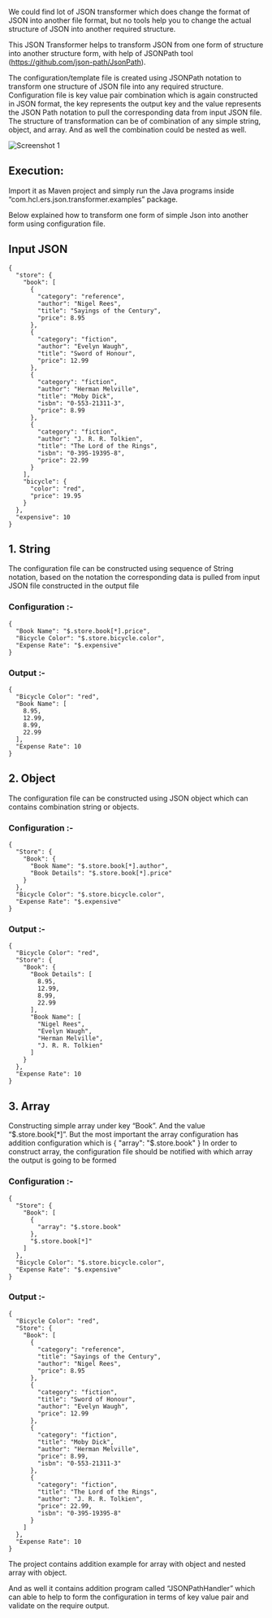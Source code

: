 

We could find lot of JSON transformer which does change the format of JSON into another file format, but no tools help you to change the actual structure of JSON into another required structure. 

This JSON Transformer helps to transform JSON from one form of structure into another structure form, with help of JSONPath tool (https://github.com/json-path/JsonPath). 

The configuration/template file is created using JSONPath notation to transform one structure of JSON file into any required structure. Configuration file is key value pair combination which is again constructed in JSON format, the key represents the output key and the value represents the JSON Path notation to pull the corresponding data from input JSON file.
The structure of transformation can be of combination of any simple string, object, and array. And as well the combination could be nested as well.

![Screenshot 1](https://github.com/sarathbabur/json-transformer/img/Process.JSPG)

## Execution: 
Import it as Maven project and simply run the Java programs inside “com.hcl.ers.json.transformer.examples” package. 

Below explained how to transform one form of simple Json into another form using configuration file.

## Input JSON
```
{
  "store": {
    "book": [
      {
        "category": "reference",
        "author": "Nigel Rees",
        "title": "Sayings of the Century",
        "price": 8.95
      },
      {
        "category": "fiction",
        "author": "Evelyn Waugh",
        "title": "Sword of Honour",
        "price": 12.99
      },
      {
        "category": "fiction",
        "author": "Herman Melville",
        "title": "Moby Dick",
        "isbn": "0-553-21311-3",
        "price": 8.99
      },
      {
        "category": "fiction",
        "author": "J. R. R. Tolkien",
        "title": "The Lord of the Rings",
        "isbn": "0-395-19395-8",
        "price": 22.99
      }
    ],
    "bicycle": {
      "color": "red",
      "price": 19.95
    }
  },
  "expensive": 10
}
```

## 1. String
The configuration file can be constructed using sequence of String notation, based on the notation the corresponding data is pulled from input JSON file constructed in the output file

### Configuration :-
```
{
  "Book Name": "$.store.book[*].price",
  "Bicycle Color": "$.store.bicycle.color",
  "Expense Rate": "$.expensive"
}
```
### Output :-
```
{
  "Bicycle Color": "red",
  "Book Name": [
    8.95,
    12.99,
    8.99,
    22.99
  ],
  "Expense Rate": 10
}
```

## 2. Object
The configuration file can be constructed using JSON object which can contains combination string or objects. 

### Configuration :-
```
{
  "Store": {
    "Book": {
      "Book Name": "$.store.book[*].author",
      "Book Details": "$.store.book[*].price"
    }
  },
  "Bicycle Color": "$.store.bicycle.color",
  "Expense Rate": "$.expensive"
}
```
### Output :-
```
{
  "Bicycle Color": "red",
  "Store": {
    "Book": {
      "Book Details": [
        8.95,
        12.99,
        8.99,
        22.99
      ],
      "Book Name": [
        "Nigel Rees",
        "Evelyn Waugh",
        "Herman Melville",
        "J. R. R. Tolkien"
      ]
    }
  },
  "Expense Rate": 10
}
```

## 3. Array
Constructing simple array under key “Book”. And the value “$.store.book[*]”. But the most important the array configuration has addition configuration which is 
      {
        "array": "$.store.book"
      }
In order to construct array, the configuration file should be notified with which array the output is going to be formed


### Configuration :-
```
{
  "Store": {
    "Book": [
      {
        "array": "$.store.book"
      },
      "$.store.book[*]"
    ]
  },
  "Bicycle Color": "$.store.bicycle.color",
  "Expense Rate": "$.expensive"
}
```
### Output :-
```
{
  "Bicycle Color": "red",
  "Store": {
    "Book": [
      {
        "category": "reference",
        "title": "Sayings of the Century",
        "author": "Nigel Rees",
        "price": 8.95
      },
      {
        "category": "fiction",
        "title": "Sword of Honour",
        "author": "Evelyn Waugh",
        "price": 12.99
      },
      {
        "category": "fiction",
        "title": "Moby Dick",
        "author": "Herman Melville",
        "price": 8.99,
        "isbn": "0-553-21311-3"
      },
      {
        "category": "fiction",
        "title": "The Lord of the Rings",
        "author": "J. R. R. Tolkien",
        "price": 22.99,
        "isbn": "0-395-19395-8"
      }
    ]
  },
  "Expense Rate": 10
}
```


The project contains addition example for array with object and nested array with object. 

And as well it contains addition program called “JSONPathHandler” which can able to help to form the configuration in terms of key value pair and validate on the require output.

